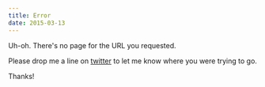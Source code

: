 ```yaml
---
title: Error
date: 2015-03-13
---
```



Uh-oh. There's no page for the URL you requested. 

Please drop me a line on [twitter](http://twitter.com/@chrismeserole) to let me know where you were trying to go.

Thanks!
